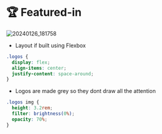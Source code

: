 # 🏆 Featured-in

![20240126_181758](https://github.com/Edveika/OmniFood.dev/assets/113787144/b09b7dfe-26e7-43d9-b953-984cafed4f0d)

* Layout if built using Flexbox

```css
.logos {
  display: flex;
  align-items: center;
  justify-content: space-around;
}
```

* Logos are made grey so they dont draw all the attention

```css
.logos img {
  height: 3.2rem;
  filter: brightness(0%);
  opacity: 70%;
}
```
